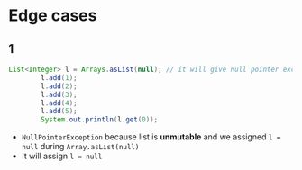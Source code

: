 # Edge cases 

## 1

```java
List<Integer> l = Arrays.asList(null); // it will give null pointer exception
        l.add(1);
        l.add(2);
        l.add(3);
        l.add(4);
        l.add(5);
        System.out.println(l.get(0));

``` 

- `NullPointerException` because list is **unmutable** and we assigned ```l = null``` during ```Array.asList(null)```
- It will assign ```l = null``` 

